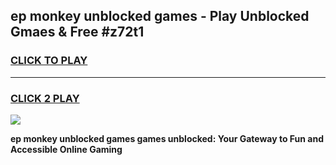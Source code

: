
## ep monkey unblocked games - Play Unblocked Gmaes & Free #z72t1
<h3>
<a href="https://news.freeplayer.one?title=ep_monkey_unblocked_games&ref=03M">CLICK TO PLAY</a></h3>
<hr>

<h3>
<a href="https://news.freeplayer.one?title=ep_monkey_unblocked_games&ref=03M">CLICK 2 PLAY</a>
  
</h3>

<a href="https://news.freeplayer.one?title=ep_monkey_unblocked_games&ref=03M"><img src="https://clearcache.store/games.png"></a>


**ep monkey unblocked games games unblocked: Your Gateway to Fun and Accessible Online Gaming**
